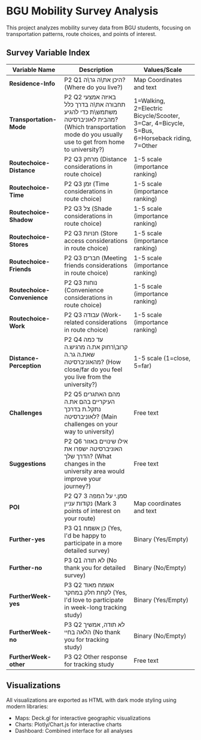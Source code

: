# BGU Mobility Survey Analysis

This project analyzes mobility survey data from BGU students, focusing on transportation patterns, route choices, and points of interest.


## Survey Variable Index

| Variable Name | Description | Values/Scale |
|---------------|-------------|--------------|
| **Residence-Info** | P2 Q1 היכן את\ה גר\ה? (Where do you live?) | Map Coordinates and text |
| **Transportation-Mode** | P2 Q2 באיזה אמצעי תחבורה את\ה בדרך כלל משתמש\ת כדי להגיע מהבית לאוניברסיטה? (Which transportation mode do you usually use to get from home to university?) | 1=Walking, 2=Electric Bicycle/Scooter, 3=Car, 4=Bicycle, 5=Bus, 6=Horseback riding, 7=Other |
| **Routechoice-Distance** | P2 Q3 מרחק (Distance considerations in route choice) | 1-5 scale (importance ranking) |
| **Routechoice-Time** | P2 Q3 זמן (Time considerations in route choice) | 1-5 scale (importance ranking) |
| **Routechoice-Shadow** | P2 Q3 צל (Shade considerations in route choice) | 1-5 scale (importance ranking) |
| **Routechoice-Stores** | P2 Q3 חנויות (Store access considerations in route choice) | 1-5 scale (importance ranking) |
| **Routechoice-Friends** | P2 Q3 חברים (Meeting friends considerations in route choice) | 1-5 scale (importance ranking) |
| **Routechoice-Convenience** | P2 Q3 נוחות (Convenience considerations in route choice) | 1-5 scale (importance ranking) |
| **Routechoice-Work** | P2 Q3 עבודה (Work-related considerations in route choice) | 1-5 scale (importance ranking) |
| **Distance-Perception** | P2 Q4 עד כמה קרוב\רחוק את.ה מרגיש.ה שאת.ה גר.ה מהאוניברסיטה? (How close/far do you feel you live from the university?) | 1-5 scale (1=close, 5=far) |
| **Challenges** | P2 Q5 מהם האתגרים העיקריים בהם את.ה נתקל.ת בדרכך לאוניברסיטה? (Main challenges on your way to university) | Free text |
| **Suggestions** | P2 Q6 אילו שינויים באזור האוניברסיטה ישפרו את הדרך שלך? (What changes in the university area would improve your journey?) | Free text |
| **POI** | P2 Q7 סמן.י על המפה 3 נקודות עניין (Mark 3 points of interest on your route) | Map coordinates and text |
| **Further-yes** | P3 Q1 כן אשמח (Yes, I'd be happy to participate in a more detailed survey) | Binary (Yes/Empty) |
| **Further-no** | P3 Q1 לא תודה (No thank you for detailed survey) | Binary (No/Empty) |
| **FurtherWeek-yes** | P3 Q2 אשמח מאוד לקחת חלק במחקר (Yes, I'd love to participate in week-long tracking study) | Binary (Yes/Empty) |
| **FurtherWeek-no** | P3 Q2 לא תודה, אמשיך הלאה בחיי (No thank you for tracking study) | Binary (No/Empty) |
| **FurtherWeek-other** | P3 Q2 Other response for tracking study | Free text |


## Visualizations

All visualizations are exported as HTML with dark mode styling using modern libraries:
- Maps: Deck.gl for interactive geographic visualizations
- Charts: Plotly/Chart.js for interactive charts
- Dashboard: Combined interface for all analyses